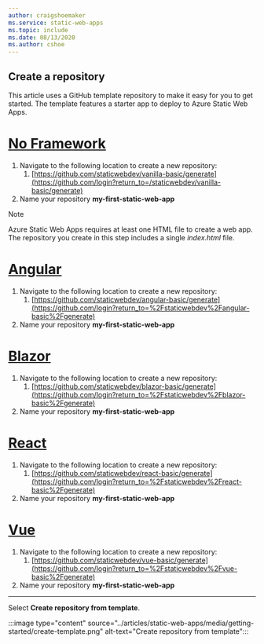 ```yaml
---
author: craigshoemaker
ms.service: static-web-apps
ms.topic: include
ms.date: 08/13/2020
ms.author: cshoe
---
```


## Create a repository

This article uses a GitHub template repository to make it easy for you to get started. The template features a starter app to deploy to Azure Static Web Apps.

# [No Framework](#tab/vanilla-javascript)

1. Navigate to the following location to create a new repository:
    1. [https://github.com/staticwebdev/vanilla-basic/generate](https://github.com/login?return_to=/staticwebdev/vanilla-basic/generate)
1. Name your repository **my-first-static-web-app**

> [!NOTE]
> Azure Static Web Apps requires at least one HTML file to create a web app. The repository you create in this step includes a single _index.html_ file.

# [Angular](#tab/angular)

1. Navigate to the following location to create a new repository:
    1. [https://github.com/staticwebdev/angular-basic/generate](https://github.com/login?return_to=%2Fstaticwebdev%2Fangular-basic%2Fgenerate)
1. Name your repository **my-first-static-web-app**

# [Blazor](#tab/blazor)

1. Navigate to the following location to create a new repository:
    1. [https://github.com/staticwebdev/blazor-basic/generate](https://github.com/login?return_to=%2Fstaticwebdev%2Fblazor-basic%2Fgenerate)
1. Name your repository **my-first-static-web-app**

# [React](#tab/react)

1. Navigate to the following location to create a new repository:
    1. [https://github.com/staticwebdev/react-basic/generate](https://github.com/login?return_to=%2Fstaticwebdev%2Freact-basic%2Fgenerate)
1. Name your repository **my-first-static-web-app**

# [Vue](#tab/vue)

1. Navigate to the following location to create a new repository:
    1. [https://github.com/staticwebdev/vue-basic/generate](https://github.com/login?return_to=%2Fstaticwebdev%2Fvue-basic%2Fgenerate)
1. Name your repository **my-first-static-web-app**

---

Select **Create repository from template**.

:::image type="content" source="../articles/static-web-apps/media/getting-started/create-template.png" alt-text="Create repository from template":::
